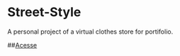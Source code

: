 # Street-Style
 A personal project of a virtual clothes store for portifolio.

##<a href="index.html">Acesse</a>
